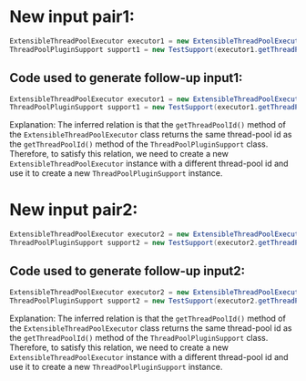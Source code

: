 # New input pair1:
```java
ExtensibleThreadPoolExecutor executor1 = new ExtensibleThreadPoolExecutor("test1", manager, 5, 5, 1000L, TimeUnit.MILLISECONDS, new ArrayBlockingQueue<>(1), Thread::new, new ThreadPoolExecutor.AbortPolicy());
ThreadPoolPluginSupport support1 = new TestSupport(executor1.getThreadPoolId(), executor1, manager);
```
## Code used to generate follow-up input1:
```java
ExtensibleThreadPoolExecutor executor1 = new ExtensibleThreadPoolExecutor("test1", manager, 5, 5, 1000L, TimeUnit.MILLISECONDS, new ArrayBlockingQueue<>(1), Thread::new, new ThreadPoolExecutor.AbortPolicy());
ThreadPoolPluginSupport support1 = new TestSupport(executor1.getThreadPoolId(), executor1, manager);
```
Explanation: The inferred relation is that the `getThreadPoolId()` method of the `ExtensibleThreadPoolExecutor` class returns the same thread-pool id as the `getThreadPoolId()` method of the `ThreadPoolPluginSupport` class. Therefore, to satisfy this relation, we need to create a new `ExtensibleThreadPoolExecutor` instance with a different thread-pool id and use it to create a new `ThreadPoolPluginSupport` instance.

# New input pair2:
```java
ExtensibleThreadPoolExecutor executor2 = new ExtensibleThreadPoolExecutor("test2", manager, 10, 10, 2000L, TimeUnit.MILLISECONDS, new ArrayBlockingQueue<>(2), Thread::new, new ThreadPoolExecutor.AbortPolicy());
ThreadPoolPluginSupport support2 = new TestSupport(executor2.getThreadPoolId(), executor2, manager);
```
## Code used to generate follow-up input2:
```java
ExtensibleThreadPoolExecutor executor2 = new ExtensibleThreadPoolExecutor("test2", manager, 10, 10, 2000L, TimeUnit.MILLISECONDS, new ArrayBlockingQueue<>(2), Thread::new, new ThreadPoolExecutor.AbortPolicy());
ThreadPoolPluginSupport support2 = new TestSupport(executor2.getThreadPoolId(), executor2, manager);
```
Explanation: The inferred relation is that the `getThreadPoolId()` method of the `ExtensibleThreadPoolExecutor` class returns the same thread-pool id as the `getThreadPoolId()` method of the `ThreadPoolPluginSupport` class. Therefore, to satisfy this relation, we need to create a new `ExtensibleThreadPoolExecutor` instance with a different thread-pool id and use it to create a new `ThreadPoolPluginSupport` instance.
